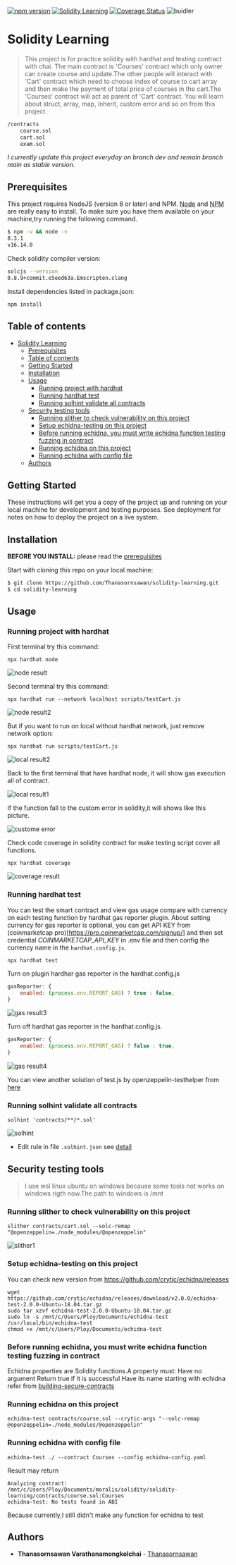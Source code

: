 [![npm version](https://badge.fury.io/js/npm.svg)](https://badge.fury.io/js/npm)
[![Solidity Learning](https://github.com/Thanasornsawan/solidity-learning/actions/workflows/workflow.yml/badge.svg)](https://github.com/Thanasornsawan/solidity-learning/actions/workflows/workflow.yml)
[![Coverage Status](https://coveralls.io/repos/github/Thanasornsawan/solidity-learning/badge.svg)](https://coveralls.io/github/Thanasornsawan/solidity-learning)
![buidler](https://buidler.dev/buidler-plugin-badge.svg?1)

# Solidity Learning
> This project is for practice solidity with hardhat and testing contract with chai. The main contract is 'Courses' contract which only owner can create course and update.The other people will interact with 'Cart' contract which need to choose index of course to cart array and then make the payment of total price of courses in the cart.The 'Courses' contract will act as parent of 'Cart' contract.
You will learn about struct, array, map, inherit, custom error and so on from this project.

```markdown
/contracts
	course.sol
	cart.sol
  	exam.sol
```
*I currently update this project everyday on branch dev and remain branch main as stable version.*

## Prerequisites

This project requires NodeJS (version 8 or later) and NPM.
[Node](http://nodejs.org/) and [NPM](https://npmjs.org/) are really easy to install.
To make sure you have them available on your machine,try running the following command.

```sh
$ npm -v && node -v
8.3.1
v16.14.0
```

Check solidity compiler version:
```sh
solcjs --version
0.8.9+commit.e5eed63a.Emscripten.clang
```

Install dependencies listed in package.json:
```sh
npm install
```

## Table of contents

- [Solidity Learning](#solidity-learning)
  - [Prerequisites](#prerequisites)
  - [Table of contents](#table-of-contents)
  - [Getting Started](#getting-started)
  - [Installation](#installation)
  - [Usage](#usage)
    - [Running project with hardhat](#running-project-with-hardhat)
    - [Running hardhat test](#running-hardhat-test)
    - [Running solhint validate all contracts](#running-solhint-validate-all-contracts)
  - [Security testing tools](#security-testing-tools)
    - [Running slither to check vulnerability on this project](#running-slither-to-check-vulnerability-on-this-project)
    - [Setup echidna-testing on this project](#setup-echidna-testing-on-this-project)
    - [Before running echidna, you must write echidna function testing fuzzing in contract](#before-running-echidna-you-must-write-echidna-function-testing-fuzzing-in-contract)
    - [Running echidna on this project](#running-echidna-on-this-project)
    - [Running echidna with config file](#running-echidna-with-config-file)
  - [Authors](#authors)

## Getting Started

These instructions will get you a copy of the project up and running on your local machine for development and testing purposes. See deployment for notes on how to deploy the project on a live system.

## Installation

**BEFORE YOU INSTALL:** please read the [prerequisites](#prerequisites)

Start with cloning this repo on your local machine:

```sh
$ git clone https://github.com/Thanasornsawan/solidity-learning.git
$ cd solidity-learning
```
## Usage

### Running project with hardhat

First terminal try this command:
```shell
npx hardhat node
```

![node result](https://github.com/Thanasornsawan/solidity-learning/blob/main/photos/node.PNG?raw=true)

Second terminal try this command:
```shell
npx hardhat run --network localhost scripts/testCart.js
```
![node result2](https://github.com/Thanasornsawan/solidity-learning/blob/main/photos/local4.PNG?raw=true)

But if you want to run on local without hardhat network, just remove network option:
```shell
npx hardhat run scripts/testCart.js
```

![local result2](https://github.com/Thanasornsawan/solidity-learning/blob/main/photos/local1.PNG?raw=true)

Back to the first terminal that have hardhat node, it will show gas execution all of contract.

![local result1](https://github.com/Thanasornsawan/solidity-learning/blob/main/photos/local5.PNG?raw=true)

If the function fall to the custom error in solidity,it will shows like this picture.

![custome error](https://github.com/Thanasornsawan/solidity-learning/blob/main/photos/result.PNG?raw=true)

Check code coverage in solidity contract for make testing script cover all functions.
```shell
npx hardhat coverage
```

![coverage result](https://github.com/Thanasornsawan/solidity-learning/blob/main/photos/cover.PNG?raw=true)

### Running hardhat test

You can test the smart contract and view gas usage compare with currency on each testing function by hardhat gas reporter plugin. About setting currency for gas reporter is optional, you can get API KEY from (coinmarketcap pro)[https://pro.coinmarketcap.com/signup/] and then set credential *COINMARKETCAP_API_KEY* in .env file and then config the currency name in the `hardhat.config.js`.

```shell
npx hardhat test
```

Turn on plugin hardhar gas reporter in the hardhat.config.js

```javascript
gasReporter: {
    enabled: (process.env.REPORT_GAS) ? true : false,
}
```
![gas result3](https://github.com/Thanasornsawan/solidity-learning/blob/dev/photos/testgas3.PNG?raw=true)

Turn off hardhat gas reporter in the hardhat.config.js.

```javascript
gasReporter: {
    enabled: (process.env.REPORT_GAS) ? false : true,
}
```

![gas result4](https://github.com/Thanasornsawan/solidity-learning/blob/dev/photos/testgas4.PNG?raw=true)

You can view another solution of test.js by openzeppelin-testhelper from [here](https://github.com/Thanasornsawan/solidity-learning/tree/main/scripts/openzeppelin)

### Running solhint validate all contracts

```shell
solhint 'contracts/**/*.sol'
```

![solhint](https://github.com/Thanasornsawan/solidity-learning/blob/main/photos/solhint.PNG?raw=true)

* Edit rule in file `.solhint.json` see [detail](https://github.com/protofire/solhint/blob/master/docs/rules.md)

## Security testing tools
>I use wsl linux ubuntu on windows because some tools not works on windows rigth now.The path to windows is /mnt

### Running slither to check vulnerability on this project

```shell
slither contracts/cart.sol --solc-remap "@openzeppelin=./node_modules/@openzeppelin"
```

![slither1](https://github.com/Thanasornsawan/solidity-learning/blob/main/photos/slither1.PNG?raw=true)

### Setup echidna-testing on this project
You can check new version from https://github.com/crytic/echidna/releases

```shell
wget https://github.com/crytic/echidna/releases/download/v2.0.0/echidna-test-2.0.0-Ubuntu-18.04.tar.gz
sudo tar xzvf echidna-test-2.0.0-Ubuntu-18.04.tar.gz
sudo ln -s /mnt/c/Users/Ploy/Documents/echidna-test /usr/local/bin/echidna-test
chmod +x /mnt/c/Users/Ploy/Documents/echidna-test
```

### Before running echidna, you must write echidna function testing fuzzing in contract
Echidna properties are Solidity functions.A property must:
Have no argument
Return true if it is successful
Have its name starting with echidna
refer from [building-secure-contracts](https://github.com/crytic/building-secure-contracts/blob/master/program-analysis/echidna/how-to-test-a-property.md#write-a-property)

### Running echidna on this project

```shell
echidna-test contracts/course.sol --crytic-args "--solc-remap @openzeppelin=./node_modules/@openzeppelin"
```

### Running echidna with config file

```shell
echidna-test ./ --contract Courses --config echidna-config.yaml
```

Result may return
```shell
Analyzing contract: /mnt/c/Users/Ploy/Documents/moralis/solidity/solidity-learning/contracts/course.sol:Courses
echidna-test: No tests found in ABI
```
Because currently,I still didn't make any function for echidna to test

## Authors

* **Thanasornsawan Varathanamongkolchai** - [Thanasornsawan](https://github.com/Thanasornsawan)
